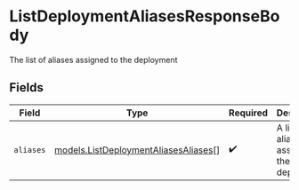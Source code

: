 # ListDeploymentAliasesResponseBody

The list of aliases assigned to the deployment


## Fields

| Field                                                                              | Type                                                                               | Required                                                                           | Description                                                                        |
| ---------------------------------------------------------------------------------- | ---------------------------------------------------------------------------------- | ---------------------------------------------------------------------------------- | ---------------------------------------------------------------------------------- |
| `aliases`                                                                          | [models.ListDeploymentAliasesAliases](../models/listdeploymentaliasesaliases.md)[] | :heavy_check_mark:                                                                 | A list of the aliases assigned to the deployment                                   |